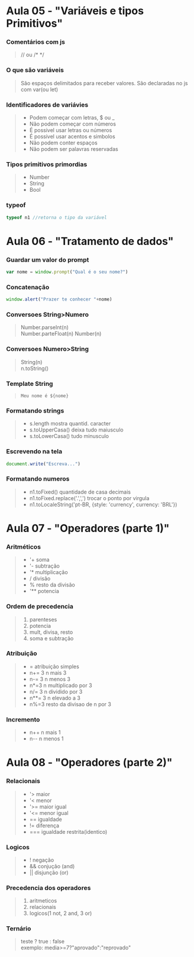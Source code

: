 # Aula 05 - "Variáveis e tipos Primitivos"  

### Comentários com js
> // ou /* */  
### O que são variáveis  
>São espaços delimitados para receber valores. São declaradas no js com var(ou let)  
### Identificadores de variávies  
> * Podem começar com letras, $ ou _  
>* Não podem começar com números  
>* É possivel usar letras ou números  
>* É possivel usar acentos e simbolos  
>* Não podem conter espaços  
>* Não podem ser palavras reservadas  

### Tipos primitivos primordias  
> * Number
> * String
> * Bool  

### typeof
```js
typeof n1 //retorna o tipo da variável  
```
# Aula 06 - "Tratamento de dados"  
### Guardar um valor do prompt  
```js
var nome = window.prompt("Qual é o seu nome?") 
```  
### Concatenação
```js
window.alert("Prazer te conhecer "+nome)
```  
### Conversoes String>Numero  
>Number.parseInt(n)  
Number.parteFloat(n)
Number(n)  

### Conversoes Numero>String  
>String(n)  
n.toString()  

### Template String  
> `Meu nome é ${nome}`  

### Formatando strings  
> * s.length mostra quantid. caracter  
> * s.toUpperCasa() deixa tudo maiusculo 
> * s.toLowerCasa() tudo minusculo  

### Escrevendo na tela  
```js
document.write("Escreva...")
```  
### Formatando numeros  
> * n1.toFixed() quantidade de casa decimais  
> * n1.toFixed.replace('.',',') trocar o ponto por virgula  
> * n1.toLocaleString('pt-BR, {style: 'currency', currency: 'BRL'})  

# Aula 07 - "Operadores (parte 1)"  

### Aritméticos 
> * '+ soma
> * '- subtração
> * '* multiplicação
> * /  divisão
> * % resto da divisão
> * '** potencia  

### Ordem de precedencia  
> 1. parenteses  
> 2. potencia  
> 3. mult, divisa, resto  
> 4. soma e subtração  

### Atribuição  
> * = atribuição simples
> * n+= 3 n mais 3
> * n-= 3 n menos 3
> * n*=3 n multiplicado por 3
> * n/= 3 n dividido por 3
> *  n**= 3 n elevado a 3
> * n%=3 resto da divisao de n por 3  

### Incremento  
> * n++ n mais 1
> * n-- n menos 1  

# Aula 08 - "Operadores (parte 2)"
### Relacionais  
> *  '> maior 
> * '< menor 
> *  '>= maior igual
> * '<= menor igual
> * == igualdade
> * != diferença 
> * === igualdade restrita(identico)  

### Logicos  
> * ! negação
> * && conjução (and)
> * || disjunção (or)  

### Precedencia dos operadores  
> 1. aritmeticos
> 2. relacionais
> 3. logicos(1 not, 2 and, 3 or)
### Ternário
> teste ? true : false  
exemplo: media>=7?"aprovado":"reprovado"  











